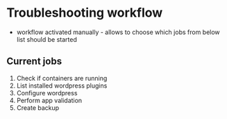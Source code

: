  # Troubleshooting workflow
 - workflow activated manually - allows to choose which jobs from below list should be started
## Current jobs
  1. Check if containers are running
  2. List installed wordpress plugins
  3. Configure wordpress
  4. Perform app validation
  5. Create backup